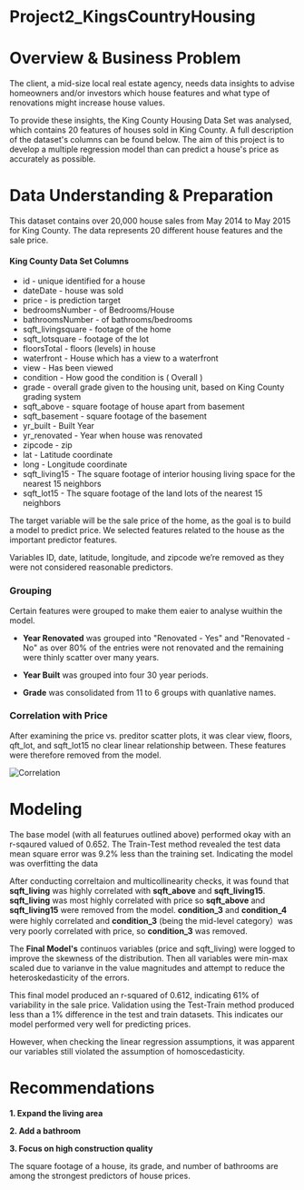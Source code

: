 # Project2_KingsCountryHousing

# Overview & Business Problem 

The client, a mid-size local real estate agency, needs data insights to advise homeowners and/or investors which house features and what type of renovations might increase house values.

To provide these insights, the King County Housing Data Set was analysed, which contains 20 features of houses sold in King County. A full description of the dataset's columns can be found below. The aim of this project is to develop a multiple regression model than can predict a house's price as accurately as possible.

# Data Understanding & Preparation
This dataset contains over 20,000 house sales from May 2014 to May 2015 for King County. The data represents 20 different house features and the sale price.

####  King County Data Set Columns
* id - unique identified for a house
* dateDate - house was sold
* price - is prediction target
* bedroomsNumber - of Bedrooms/House
* bathroomsNumber - of bathrooms/bedrooms
* sqft_livingsquare - footage of the home
* sqft_lotsquare - footage of the lot
* floorsTotal - floors (levels) in house
* waterfront - House which has a view to a waterfront
* view - Has been viewed
* condition - How good the condition is ( Overall )
* grade - overall grade given to the housing unit, based on King County grading system
* sqft_above - square footage of house apart from basement
* sqft_basement - square footage of the basement
* yr_built - Built Year
* yr_renovated - Year when house was renovated
* zipcode - zip
* lat - Latitude coordinate
* long - Longitude coordinate
* sqft_living15 - The square footage of interior housing living space for the nearest 15 neighbors
* sqft_lot15 - The square footage of the land lots of the nearest 15 neighbors


The target variable will be the sale price of the home, as the goal is to build a model to predict price. We selected features related to the house as the important predictor features.


Variables ID, date, latitude, longitude, and zipcode we’re removed as they were not considered reasonable predictors.


### Grouping 

Certain features were grouped to make them eaier to analyse wuithin the model. 

* **Year Renovated** was grouped into "Renovated - Yes" and "Renovated - No" as over 80% of the entries were not renovated and the remaining were thinly scatter over many years.  

* **Year Built** was grouped into four 30 year periods. 

* **Grade** was consolidated from 11 to 6 groups with quanlative names. 



### Correlation with Price 

After examining the price vs. preditor scatter plots, it was clear view, floors, qft_lot, and sqft_lot15 no clear linear relationship between. These features were therefore removed from the model. 

![Correlation](Projet_2/CorrelationswithPrice.png)

# Modeling

The base model (with all featurues outlined above) performed okay with an r-sqaured valued of 0.652. The Train-Test method revealed the test data mean square error  was 9.2% less than the training set. Indicating the model was overfitting the data

After conducting correltaion and multicollinearity checks, it was found that **sqft_living** was highly correlated with **sqft_above** and **sqft_living15**. **sqft_living**  was most highly correlated with price so **sqft_above** and **sqft_living15** were removed from the model. **condition_3** and **condition_4** were highly correlated and  **condition_3** (being the mid-level category）was very poorly correlated with price, so **condition_3** was removed. 

The **Final Model's** continuos variables (price and sqft_living) were logged to improve the skewness of the distribution. Then all variables were min-max scaled due to varianve in the value magnitudes and attempt to reduce the heteroskedasticity of the errors. 

This final model produced an r-squared of 0.612, indicating 61% of variability in the sale price. Validation using the Test-Train method produced less than a 1% difference in the test and train datasets. This indicates our model performed very well for predicting prices. 

However, when checking the linear regression assumptions, it was apparent our variables still violated the assumption of homoscedasticity.


# Recommendations 

**1. Expand the living area**

**2. Add a bathroom**

**3. Focus on high construction quality**

The square footage of a house, its grade, and number of bathrooms are among the strongest predictors of house prices.






